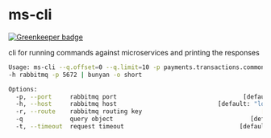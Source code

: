 # ms-cli

[![Greenkeeper badge](https://badges.greenkeeper.io/makeomatic/ms-cli.svg)](https://greenkeeper.io/)

cli for running commands against microservices and printing the responses

```sh
Usage: ms-cli --q.offset=0 --q.limit=10 -p payments.transactions.common
-h rabbitmq -p 5672 | bunyan -o short

Options:
  -p, --port     rabbitmq port                                   [default: 5672]
  -h, --host     rabbitmq host                            [default: "localhost"]
  -r, --route    rabbitmq routing key                                 [required]
  -q             query object                                      [default: {}]
  -t, --timeout  request timeout                                [default: 15000]
```

